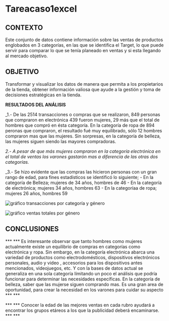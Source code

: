 # Tareacaso1excel
## CONTEXTO
Este conjunto de datos contiene información sobre las ventas de productos englobados en 3 categorías, en las que se identifica el Target, lo que puede servir para comparar lo que se tenía planeado en ventas y si esta llegando al mercado objetivo.

## OBJETIVO
Transformar y visualizar los datos de manera que permita a los propietarios de la tienda, obtener información valiosa que ayude a la gestión y toma de decisiones estratégicas en la tienda.

**RESULTADOS DEL ANÁLISIS**

_1.- De las 2514 transacciones o compras que se realizaron,  849 personas que compraron en electrónica 439 fueron mujeres, 29 más que el total de hombres que compró en ésta categoría. En la categoría de ropa de 894 peronas que compraron,  el resultado fué muy equilibrado, sólo 12 hombres compraron mas que las mujeres. Sin sorpresas, en la categoría de belleza, las mujeres siguen siendo las mayores compradoras. 

_2.- A pesar de que más mujeres compraron en la categoría electrónica en el total de ventas los varones gastarón mas a diferencia de las otras dos categorías._

_3.- Se hizo evidente que las compras las hicieron personas con un gran rango de edad, para fines estadísticos se identificó lo siguiente;
    - En la categoría de Belleza; mujeres de 34 años, hombres de 46
    - En la categoría de electrónica; mujeres 34 años, hombres 63
    - En la categoríaa de ropa; mujeres 26 años, hombres 59
    
![gráfico transacciones por categoría y género](https://github.com/user-attachments/assets/63756c4d-2079-4df1-8f9a-fe1a188b7302)

![gráfico ventas totales por género](https://github.com/user-attachments/assets/7013e24c-3eda-4984-a8a0-c2ae2ed55501)

## CONCLUSIONES 

*** *** Es interesante observar que tanto hombres como mujeres actualmente existe un equilibrio de compras en categorías como electrónica y ropa. Sin embargo, en la categoría electrónica abarca una variedad de productos como electrodomésticos, dispositivos electrónicos personales, audio y video , accesorios para los dispositivos antes mencionados, videojuegos, etc. Y con la bases de datos actual se generaliza en una sola categoría límitando un poco el análisis que podría funcionar para determinar las necesidades específicas.  En la categoría de belleza, saber que las mujerse siguen comprando mas. Es una gran area de oportunidad, para crear la necesidad en los varones para cuidar su aspecto *** ***

*** *** Conocer la edad de las mejores ventas en cada rubro ayudará a encontrar los grupos etáreos a los que la publicidad deberá encaminarse. *** ***







      






